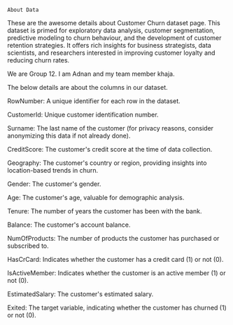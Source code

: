                                                                                          About Data
These are the awesome details about Customer Churn dataset page. This dataset is primed for exploratory data analysis, customer segmentation, predictive modeling to churn behaviour, and the development of customer retention strategies. It offers rich insights for business strategists, data scientists, and researchers interested in improving customer loyalty and reducing churn rates.

We are Group 12. I am Adnan and my team member khaja.

The below details are about the columns in our dataset.

RowNumber: A unique identifier for each row in the dataset.

CustomerId: Unique customer identification number.

Surname: The last name of the customer (for privacy reasons, consider anonymizing this data if not already done).

CreditScore: The customer's credit score at the time of data collection.

Geography: The customer's country or region, providing insights into location-based trends in churn.

Gender: The customer's gender.

Age: The customer's age, valuable for demographic analysis.

Tenure: The number of years the customer has been with the bank.

Balance: The customer's account balance.

NumOfProducts: The number of products the customer has purchased or subscribed to.

HasCrCard: Indicates whether the customer has a credit card (1) or not (0).

IsActiveMember: Indicates whether the customer is an active member (1) or not (0).

EstimatedSalary: The customer's estimated salary.

Exited: The target variable, indicating whether the customer has churned (1) or not (0).
